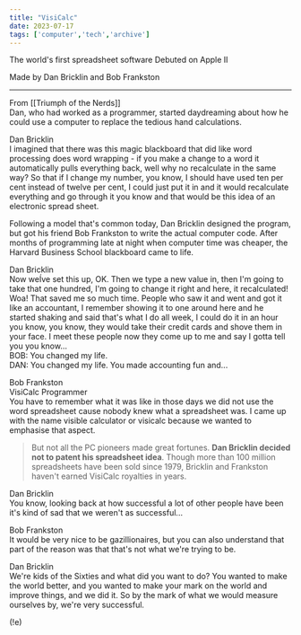 ```yaml
---
title: "VisiCalc"
date: 2023-07-17
tags: ['computer','tech','archive']
---
```



The world's first spreadsheet software
Debuted on Apple II

Made by Dan Bricklin and Bob Frankston 


---

From [[Triumph of the Nerds]]  
Dan, who had worked as a programmer, started daydreaming about how he could use a computer to replace the tedious hand calculations.  
  
Dan Bricklin  
I imagined that there was this magic blackboard that did like word processing does word wrapping - if you make a change to a word it automatically pulls everything back, well why no recalculate in the same way? So that if I change my number, you know, I should have used ten per cent instead of twelve per cent, I could just put it in and it would recalculate everything and go through it you know and that would be this idea of an electronic spread sheet.  
  
Following a model that's common today, Dan Bricklin designed the program, but got his friend Bob Frankston to write the actual computer code. After months of programming late at night when computer time was cheaper, the Harvard Business School blackboard came to life.  
  
Dan Bricklin  
Now weÍve set this up, OK. Then we type a new value in, then I'm going to take that one hundred, I'm going to change it right and here, it recalculated! Woa! That saved me so much time. People who saw it and went and got it like an accountant, I remember showing it to one around here and he started shaking and said that's what I do all week, I could do it in an hour you know, you know, they would take their credit cards and shove them in your face. I meet these people now they come up to me and say I gotta tell you you know...  
BOB: You changed my life.  
DAN: You changed my life. You made accounting fun and...  
  
Bob Frankston  
VisiCalc Programmer  
You have to remember what it was like in those days we did not use the word spreadsheet cause nobody knew what a spreadsheet was. I came up with the name visible calculator or visicalc because we wanted to emphasise that aspect.


>But not all the PC pioneers made great fortunes. **Dan Bricklin decided not to patent his spreadsheet idea**. Though more than 100 million spreadsheets have been sold since 1979, Bricklin and Frankston haven't earned VisiCalc royalties in years.  
>
Dan Bricklin  
You know, looking back at how successful a lot of other people have been it's kind of sad that we weren't as successful...  
>
Bob Frankston  
It would be very nice to be gazillionaires, but you can also understand that part of the reason was that that's not what we're trying to be.  
>
Dan Bricklin  
We're kids of the Sixties and what did you want to do? You wanted to make the world better, and you wanted to make your mark on the world and improve things, and we did it. So by the mark of what we would measure ourselves by, we're very successful.


(!e)